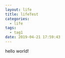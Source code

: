 ```yaml
---
layout: life
title: lifeTest
categories:
  - life
tags:
  - tag1
date: 2019-04-21 17:59:43
---
```


hello world!